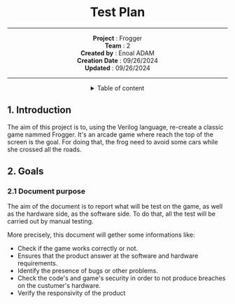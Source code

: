 <div align="center">

# Test Plan

---


**Project** : Frogger <br>
**Team** : 2 <br>
**Created by** : Enoal ADAM <br>
**Creation Date** : 09/26/2024 <br>
**Updated** : 09/26/2024 <br>

---

<details>
<summary>Table of content</summary>

</details>
</div>

## 1. Introduction

The aim of this project is to, using the Verilog language, re-create a classic game nammed Frogger. It's an arcade game where reach the top of the screen is the goal. For doing that, the frog need to avoid some cars while she crossed all the roads. 
<!--Need to review with Vianney or anyone else to check this part-->

## 2. Goals <!--(Purposes maybe)-->

### 2.1 Document purpose

The aim of the document is to report what will be test on the game, as well as the hardware side, as the software side. To do that, all the test will be carried out by manual testing.

More precisely, this document will gether some informations like:
- Check if the game works correctly or not.
- Ensures that the product answer at the software and hardware requirements.
- Identify the presence of bugs or other problems.
- Check the code's and game's security in order to not produce breaches on the custumer's hardware.
- Verify the responsivity of the product


